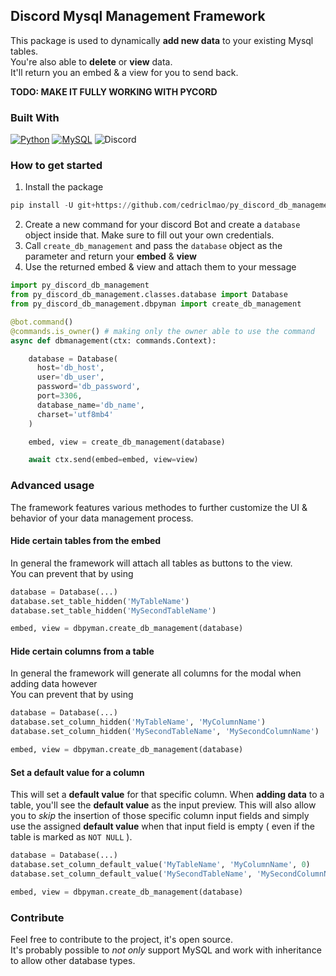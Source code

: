 ## Discord Mysql Management Framework 
This package is used to dynamically **add new data** to your existing Mysql tables.<br>
You're also able to **delete** or **view** data.<br>
It'll return you an embed & a view for you to send back.

**TODO: MAKE IT FULLY WORKING WITH PYCORD**

### Built With
[![Python][python]][python-url]
[![MySQL][mysql]][mysql-url]
![Discord](https://img.shields.io/badge/Discord-%235865F2.svg?style=for-the-badge&logo=discord&logoColor=white)


### How to get started
1. Install the package
```py
pip install -U git+https://github.com/cedriclmao/py_discord_db_management
```
2. Create a new command for your discord Bot and create a `database` object inside that. Make sure to fill out your own credentials.
3. Call `create_db_management` and pass the `database` object as the parameter and return your **embed** & **view** 
4. Use the returned embed & view and attach them to your message
```py
import py_discord_db_management
from py_discord_db_management.classes.database import Database
from py_discord_db_management.dbpyman import create_db_management

@bot.command()
@commands.is_owner() # making only the owner able to use the command
async def dbmanagement(ctx: commands.Context):

    database = Database(
      host='db_host',
      user='db_user',
      password='db_password',
      port=3306,
      database_name='db_name',
      charset='utf8mb4'
    )

    embed, view = create_db_management(database)

    await ctx.send(embed=embed, view=view)   
```


### Advanced usage
The framework features various methodes to further customize the UI & behavior of your data management process.

#### Hide certain tables from the embed
In general the framework will attach all tables as buttons to the view.<br>
You can prevent that by using

```py
database = Database(...)
database.set_table_hidden('MyTableName')
database.set_table_hidden('MySecondTableName')

embed, view = dbpyman.create_db_management(database)
```

#### Hide certain columns from a table
In general the framework will generate all columns for the modal when adding data however<br>
You can prevent that by using

```py
database = Database(...)
database.set_column_hidden('MyTableName', 'MyColumnName')
database.set_column_hidden('MySecondTableName', 'MySecondColumnName')

embed, view = dbpyman.create_db_management(database)
```

#### Set a default value for a column
This will set a **default value** for that specific column. When **adding data** to a table, you'll see the **default value** as the input preview.
This will also allow you to *skip* the insertion of those specific column input fields and simply use the assigned **default value** when that input field is empty ( even if the table is marked as `NOT NULL` ).
```py
database = Database(...)
database.set_column_default_value('MyTableName', 'MyColumnName', 0)
database.set_column_default_value('MySecondTableName', 'MySecondColumnName', 'Banana')

embed, view = dbpyman.create_db_management(database)
```

### Contribute
Feel free to contribute to the project, it's open source.<br>
It's probably possible to *not only* support MySQL and work with inheritance to allow other database types.

<!-- MARKDOWN LINKS & IMAGES -->
[python]: https://img.shields.io/badge/Python-3776AB?style=for-the-badge&logo=python&logoColor=white
[mysql]: https://img.shields.io/badge/MySQL-00000F?style=for-the-badge&logo=mysql&logoColor=white
[mysql-url]: https://www.mysql.com/
[python-url]: https://www.python.org/
